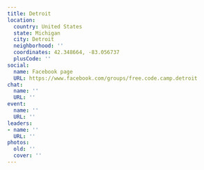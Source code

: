 ```yaml
---
title: Detroit
location:
  country: United States
  state: Michigan
  city: Detroit
  neighborhood: ''
  coordinates: 42.348664, -83.056737
  plusCode: ''
social:
  name: Facebook page
  URL: https://www.facebook.com/groups/free.code.camp.detroit
chat:
  name: ''
  URL: ''
event:
  name: ''
  URL: ''
leaders:
- name: ''
  URL: ''
photos:
  old: ''
  cover: ''
---
```

